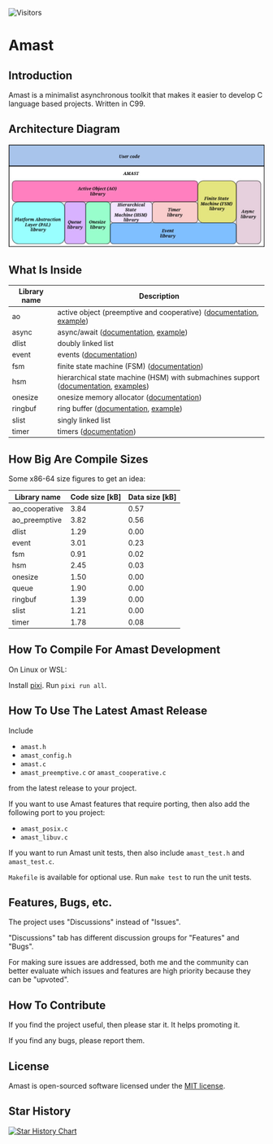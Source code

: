 ![Visitors](https://visitor-badge.laobi.icu/badge?page_id=adel-mamin.amast)

# Amast

## Introduction
<a name="introduction"></a>

Amast is a minimalist asynchronous toolkit that makes it easier to develop C language based projects. Written in C99.

## Architecture Diagram

![Architecture Diagram](docs/amast-app-diagram.jpg)

## What Is Inside

Library name | Description
-------------|------------
ao | active object (preemptive and cooperative) ([documentation](https://github.com/adel-mamin/amast/blob/main/libs/ao/README.rst), [example](https://github.com/adel-mamin/amast/tree/main/apps/examples/dpp))
async | async/await ([documentation](https://github.com/adel-mamin/amast/blob/main/libs/async/README.rst), [example](https://github.com/adel-mamin/amast/tree/main/apps/examples/async))
dlist | doubly linked list
event | events ([documentation](https://github.com/adel-mamin/amast/blob/main/libs/event/README.rst))
fsm | finite state machine (FSM) ([documentation](https://github.com/adel-mamin/amast/blob/main/libs/fsm/README.rst))
hsm | hierarchical state machine (HSM) with submachines support ([documentation](https://github.com/adel-mamin/amast/blob/main/libs/hsm/README.rst), [examples](https://github.com/adel-mamin/amast/tree/main/apps/examples/hsm))
onesize | onesize memory allocator ([documentation](https://github.com/adel-mamin/amast/blob/main/libs/onesize/README.rst))
ringbuf | ring buffer ([documentation](https://github.com/adel-mamin/amast/blob/main/libs/ringbuf/README.rst), [example](https://github.com/adel-mamin/amast/tree/main/apps/examples/ringbuf))
slist | singly linked list
timer | timers ([documentation](https://github.com/adel-mamin/amast/blob/main/libs/timer/README.rst))

## How Big Are Compile Sizes

Some x86-64 size figures to get an idea:

<!--
Generated by disabling `-ftrav`, address and undefined sanitizers.
Meson build type is set to `minsize`.
LTO is disabled.
-->

Library name | Code size [kB] | Data size [kB]
-------------|----------------|---------------
ao_cooperative | 3.84 | 0.57
ao_preemptive | 3.82 | 0.56
dlist | 1.29 | 0.00
event | 3.01 | 0.23
fsm | 0.91 | 0.02
hsm | 2.45 | 0.03
onesize | 1.50 | 0.00
queue | 1.90 | 0.00
ringbuf | 1.39 | 0.00
slist | 1.21 | 0.00
timer | 1.78 | 0.08

## How To Compile For Amast Development
<a name="how-to-compile"></a>

On Linux or WSL:

Install [pixi](https://pixi.sh/latest/#installation).
Run `pixi run all`.

## How To Use The Latest Amast Release
<a name="how-to-use"></a>

Include

- `amast.h`
- `amast_config.h`
- `amast.c`
- `amast_preemptive.c` or `amast_cooperative.c`

from the latest release to your project.

If you want to use Amast features that require porting, then also add the following
port to you project:

- `amast_posix.c`
- `amast_libuv.c`

If you want to run Amast unit tests, then also include `amast_test.h` and `amast_test.c`.

`Makefile` is available for optional use. Run `make test` to run the unit tests.

## Features, Bugs, etc.

The project uses "Discussions" instead of "Issues".

"Discussions" tab has different discussion groups for "Features" and "Bugs".

For making sure issues are addressed, both me and the community can better evaluate which issues and features are high priority because they can be "upvoted".

## How To Contribute

If you find the project useful, then please star it. It helps promoting it.

If you find any bugs, please report them.

## License
<a name="license"></a>

Amast is open-sourced software licensed under the [MIT license](LICENSE.md).

## Star History

[![Star History Chart](https://api.star-history.com/svg?repos=adel-mamin/amast&type=Date)](https://star-history.com/#adel-mamin/amast&Date)
